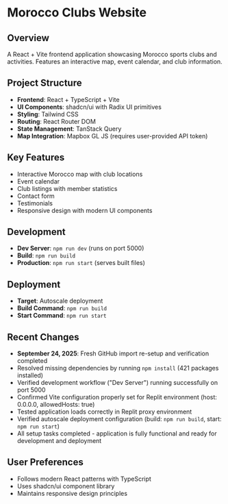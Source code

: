 # Morocco Clubs Website

## Overview
A React + Vite frontend application showcasing Morocco sports clubs and activities. Features an interactive map, event calendar, and club information.

## Project Structure
- **Frontend**: React + TypeScript + Vite
- **UI Components**: shadcn/ui with Radix UI primitives
- **Styling**: Tailwind CSS
- **Routing**: React Router DOM
- **State Management**: TanStack Query
- **Map Integration**: Mapbox GL JS (requires user-provided API token)

## Key Features
- Interactive Morocco map with club locations
- Event calendar
- Club listings with member statistics
- Contact form
- Testimonials
- Responsive design with modern UI components

## Development
- **Dev Server**: `npm run dev` (runs on port 5000)
- **Build**: `npm run build`
- **Production**: `npm run start` (serves built files)

## Deployment
- **Target**: Autoscale deployment
- **Build Command**: `npm run build`
- **Start Command**: `npm run start`

## Recent Changes
- **September 24, 2025**: Fresh GitHub import re-setup and verification completed
- Resolved missing dependencies by running `npm install` (421 packages installed)
- Verified development workflow ("Dev Server") running successfully on port 5000
- Confirmed Vite configuration properly set for Replit environment (host: 0.0.0.0, allowedHosts: true)
- Tested application loads correctly in Replit proxy environment
- Verified autoscale deployment configuration (build: `npm run build`, start: `npm run start`)
- All setup tasks completed - application is fully functional and ready for development and deployment

## User Preferences
- Follows modern React patterns with TypeScript
- Uses shadcn/ui component library
- Maintains responsive design principles